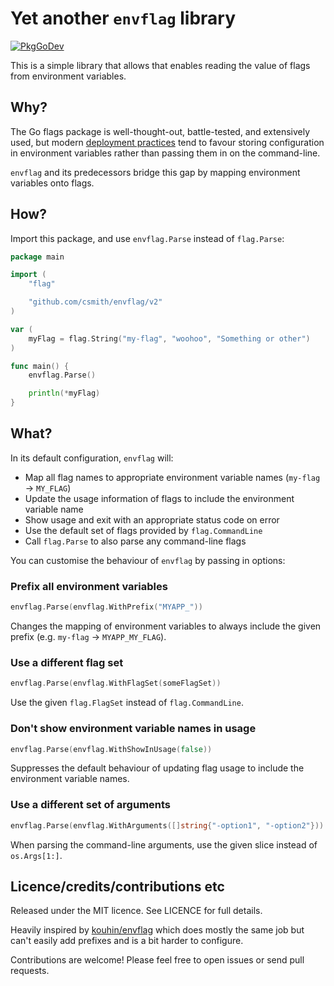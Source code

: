 # Yet another `envflag` library

[![PkgGoDev](https://pkg.go.dev/badge/github.com/csmith/envflag)](https://pkg.go.dev/github.com/csmith/envflag/v2)

This is a simple library that allows that enables reading the value of flags from environment variables.

## Why?

The Go flags package is well-thought-out, battle-tested, and extensively used, but modern
[deployment practices](https://12factor.net/config) tend to favour storing configuration in environment variables rather
than passing them in on the command-line.

`envflag` and its predecessors bridge this gap by mapping environment variables onto flags.

## How?

Import this package, and use `envflag.Parse` instead of `flag.Parse`:

```go
package main

import (
	"flag"

	"github.com/csmith/envflag/v2"
)

var (
	myFlag = flag.String("my-flag", "woohoo", "Something or other")
)

func main() {
	envflag.Parse()

	println(*myFlag)
}
```

## What?

In its default configuration, `envflag` will:

* Map all flag names to appropriate environment variable names (`my-flag` -> `MY_FLAG`)
* Update the usage information of flags to include the environment variable name
* Show usage and exit with an appropriate status code on error
* Use the default set of flags provided by `flag.CommandLine`
* Call `flag.Parse` to also parse any command-line flags

You can customise the behaviour of `envflag` by passing in options:

### Prefix all environment variables

```go
envflag.Parse(envflag.WithPrefix("MYAPP_"))
```

Changes the mapping of environment variables to always include the given prefix
(e.g. `my-flag` -> `MYAPP_MY_FLAG`).

### Use a different flag set

```go
envflag.Parse(envflag.WithFlagSet(someFlagSet))
```

Use the given `flag.FlagSet` instead of `flag.CommandLine`.

### Don't show environment variable names in usage

```go
envflag.Parse(envflag.WithShowInUsage(false))
```

Suppresses the default behaviour of updating flag usage to include the environment variable names.

### Use a different set of arguments

```go
envflag.Parse(envflag.WithArguments([]string{"-option1", "-option2"}))
```

When parsing the command-line arguments, use the given slice instead of `os.Args[1:]`.

## Licence/credits/contributions etc

Released under the MIT licence. See LICENCE for full details.

Heavily inspired by [kouhin/envflag](https://github.com/kouhin/envflag) which does
mostly the same job but can't easily add prefixes and is a bit harder to configure.

Contributions are welcome! Please feel free to open issues or send pull requests.
